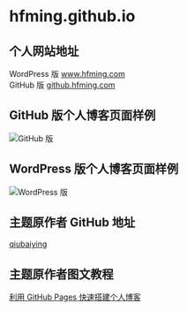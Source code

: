 # hfming.github.io

## 个人网站地址
<div> WordPress 版 <a href="www.hfming.com">www.hfming.com</a></div>
<div> GitHub 版 <a href="github.hfming.com">github.hfming.com </a></div>

## GitHub 版个人博客页面样例
![GitHub 版](https://hfm-wp.oss-cn-hangzhou.aliyuncs.com/%E5%85%B6%E4%BB%96/github%20%E5%8D%9A%E5%AE%A2%E4%B8%BB%E9%A1%B5%E6%88%AA%E5%9B%BE.png)

## WordPress 版个人博客页面样例
![WordPress 版](https://hfm-wp.oss-cn-hangzhou.aliyuncs.com/%E5%85%B6%E4%BB%96/wordpress%20%E5%8D%9A%E5%AE%A2%E6%88%AA%E5%9B%BE.png)


## 主题原作者 GitHub 地址
[qiubaiying](https://github.com/qiubaiying/qiubaiying.github.io)

## 主题原作者图文教程
[利用 GitHub Pages 快速搭建个人博客](https://www.jianshu.com/p/e68fba58f75c)
